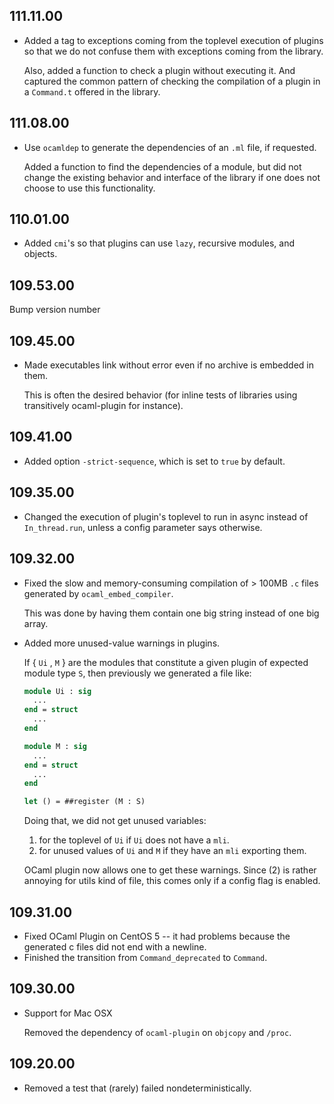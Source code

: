 ## 111.11.00

- Added a tag to exceptions coming from the toplevel execution of
  plugins so that we do not confuse them with exceptions coming from
  the library.

  Also, added a function to check a plugin without executing it.  And
  captured the common pattern of checking the compilation of a plugin
  in a `Command.t` offered in the library.

## 111.08.00

- Use `ocamldep` to generate the dependencies of an `.ml` file, if
  requested.

    Added a function to find the dependencies of a module, but did not
    change the existing behavior and interface of the library if one
    does not choose to use this functionality.

## 110.01.00

- Added `cmi`'s so that plugins can use `lazy`, recursive modules, and
  objects.

## 109.53.00

Bump version number

## 109.45.00

- Made executables link without error even if no archive is embedded
  in them.

  This is often the desired behavior (for inline tests of libraries
  using transitively ocaml-plugin for instance).

## 109.41.00

- Added option `-strict-sequence`, which is set to `true` by default.

## 109.35.00

- Changed the execution of plugin's toplevel to run in async instead
  of `In_thread.run`, unless a config parameter says otherwise.

## 109.32.00

- Fixed the slow and memory-consuming compilation of > 100MB `.c` files generated by `ocaml_embed_compiler`.

  This was done by having them contain one big string instead of one big
  array.

- Added more unused-value warnings in plugins.

  If { `Ui` , `M` } are the modules that constitute a given plugin of
  expected module type `S`, then previously we generated a file like:

  ```ocaml
  module Ui : sig
    ...
  end = struct
    ...
  end

  module M : sig
    ...
  end = struct
    ...
  end

  let () = ##register (M : S)
  ```

  Doing that, we did not get unused variables:

  1. for the toplevel of `Ui` if `Ui` does not have a `mli`.
  2. for unused values of `Ui` and `M` if they have an `mli` exporting them.

  OCaml plugin now allows one to get these warnings.  Since (2) is
  rather annoying for utils kind of file, this comes only if a config
  flag is enabled.

## 109.31.00

- Fixed OCaml Plugin on CentOS 5 -- it had problems because the generated c files did not end with a newline.
- Finished the transition from `Command_deprecated` to `Command`.

## 109.30.00

- Support for Mac OSX

  Removed the dependency of `ocaml-plugin` on `objcopy` and `/proc`.

## 109.20.00

- Removed a test that (rarely) failed nondeterministically.

